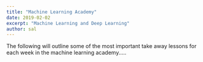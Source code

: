 ```yaml
---
title: "Machine Learning Academy"
date: 2019-02-02
excerpt: "Machine Learning and Deep Learning"
author: sal
---
```


The following will outline some of the most important take away lessons for each week in the machine learning academy.....
